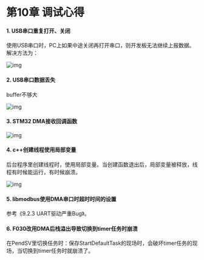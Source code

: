 # 第10章 调试心得

#### **1. USB串口重复打开、关闭**

使用USB串口时，PC上如果中途关闭再打开串口，则开发板无法继续上报数据。解决方法为：

![img](http://photos.100ask.net/modbus-docs/project_one/chapter11/image1.png) 

#### **2. USB串口数据丢失**

buffer不够大

![img](http://photos.100ask.net/modbus-docs/project_one/chapter11/image2.png) 

#### **3. STM32 DMA接收回调函数**

![img](http://photos.100ask.net/modbus-docs/project_one/chapter11/image3.png) 

#### **4. c++创建线程使用局部变量**

后台程序里创建线程时，使用局部变量。当创建函数退出后，局部变量被释放，线程有时候能运行，有时候崩溃。

![img](http://photos.100ask.net/modbus-docs/project_one/chapter11/image4.png) 

#### **5. libmodbus使用DMA串口时超时时间的设置**

参考《9.2.3 UART驱动严重Bug》。

#### **6. F030改用DMA后栈溢出导致切换到timer任务时崩溃**

在PendSV里切换任务时：保存StartDefaultTask的现场时，会破坏timer任务的现场，当切换到timer任务时就崩溃了。

 

 

 

 